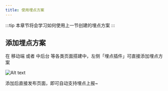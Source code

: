 ```yaml
---
title: 使用埋点方案
---
```


:::tip
本章节将会学习如何使用上一节创建的埋点方案
:::

## 添加埋点方案
在 移动端 或者 中后台 等各类页面搭建中，左侧「埋点插件」可直接添加埋点方案

![Alt text](img/image.png)

添加后直接发布页面，即可自动支持埋点上报~